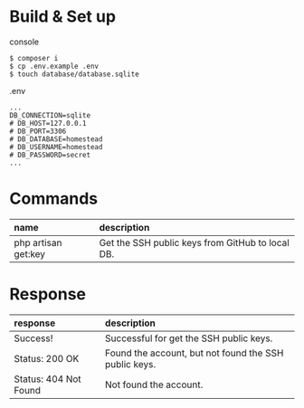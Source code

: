 # Build & Set up

console

```
$ composer i
$ cp .env.example .env
$ touch database/database.sqlite
```

.env

```
...
DB_CONNECTION=sqlite
# DB_HOST=127.0.0.1
# DB_PORT=3306
# DB_DATABASE=homestead
# DB_USERNAME=homestead
# DB_PASSWORD=secret
...
```

# Commands

|name|description|
|:--|:--|
|php artisan get:key|Get the SSH public keys from GitHub to local DB.|

# Response

|response|description|
|:--|:--|
|Success!|Successful for get the SSH public keys.|
|Status: 200 OK|Found the account, but not found the SSH public keys.|
|Status: 404 Not Found|Not found the account.|
